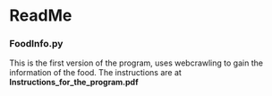 # ReadMe
### FoodInfo.py
This is the first version of the program, uses webcrawling to gain the information of the food. The instructions are at **Instructions_for_the_program.pdf**